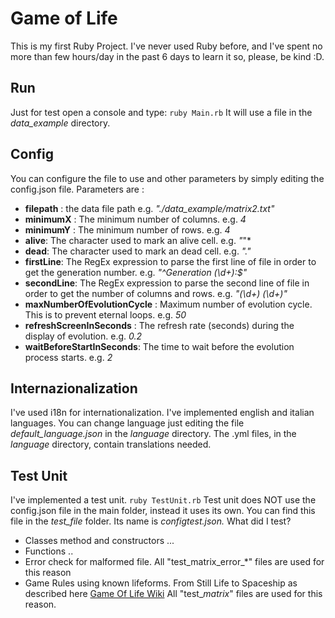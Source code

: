  # Game of Life

This is my first Ruby Project.
I've never used Ruby before, and I've spent no more than few hours/day in the past 6 days to learn it so, please, be kind :D.

## Run

Just for test open a console and type:
`ruby Main.rb`
It will use a file in the *data_example* directory.

## Config 

You can configure the file to use and other parameters by simply editing the config.json file.
Parameters are :

 -  **filepath** :  the data file path  e.g. *"./data_example/matrix2.txt"*
 - **minimumX** :  The minimum number of columns. e.g. *4*  
 - **minimumY** : The minimum number of rows. e.g. *4* 
 - **alive**: The character used to mark an alive cell. e.g. *"*"*
 - **dead**: The character used to mark an dead cell. e.g. *"."*
 - **firstLine**: The RegEx expression to parse the first line of file in order to get the generation number. 
		 e.g. *"^Generation (\\d+):$"*
 - **secondLine**: The RegEx expression to parse the second line of file in order to get the number of columns and rows.
	e.g. *"(\\d+) (\\d+)"*
 - **maxNumberOfEvolutionCycle** : Maximum number of evolution cycle. This is to prevent eternal loops. e.g. *50*
 - **refreshScreenInSeconds** : The refresh rate (seconds) during the display of evolution. e.g. *0.2*
 - **waitBeforeStartInSeconds**: The time to wait before the evolution process starts. e.g. *2*

## Internazionalization

I've used i18n for internationalization.
I've implemented english and italian languages.
You can change language just editing the file *default_language.json* in the *language* directory.
The .yml files, in the *language* directory, contain translations needed.

## Test Unit
I've implemented a test unit. 
`ruby TestUnit.rb`
Test unit does NOT use the config.json file in the main folder, instead it uses its own.
You can find this file in the *test_file* folder. Its name is *configtest.json.*
What did I test?

 - Classes method and constructors ...
 - Functions ..
 - Error check for malformed file.  All "test_matrix_error_*" files are used for this reason
 - Game Rules using known lifeforms. From Still Life to Spaceship as described here [Game Of Life Wiki](https://en.wikipedia.org/wiki/Conway%27s_Game_of_Life)
	All "test_*_matrix_*" files are used for this reason.